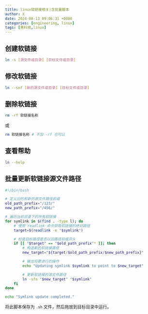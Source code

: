 ```yaml
---
title: linux软链接相关|含批量脚本
author: X
date: 2024-08-13 09:06:31 +0800
categories: [engineering, linux]
tags: [黑科技,linux]
---
```


## 创建软链接

```bash
ln -s [源文件或目录] [目标文件或目录]
```

## 修改软链接

```bash
ln --snf [新的源文件或目录] [目标文件或目录]
```

## 删除软链接

```bash
rm -rf 软链接名称
```

或

```bash
rm 软链接名称 # 不加 -rf 也可以
```

## 查看帮助

```bash
ln --help
```

## 批量更新软链接源文件路径

```bash
#!/bin/bash

# 定义旧的和新的源文件路径前缀
old_path_prefix="/123/"
new_path_prefix="/456/"

# 遍历当前目录下的所有软链接
for symlink in $(find . -type l); do
    # 使用 readlink 命令获取软链接的绝对路径
    target=$(readlink -e "$symlink")

    # 检查目标路径是否以旧路径前缀开头
    if [[ "$target" == "$old_path_prefix"* ]]; then
        # 构造新的软链接路径
        new_target="${target/$old_path_prefix/$new_path_prefix}"

        # 输出将要进行的操作
        echo "Updating symlink $symlink to point to $new_target"

        # 更新软链接的源文件路径
        ln -sfn "$new_target" "$symlink"
    fi
done

echo "Symlink update completed."
```

将此脚本保存为 `.sh` 文件，然后拖放到目标目录中运行。
